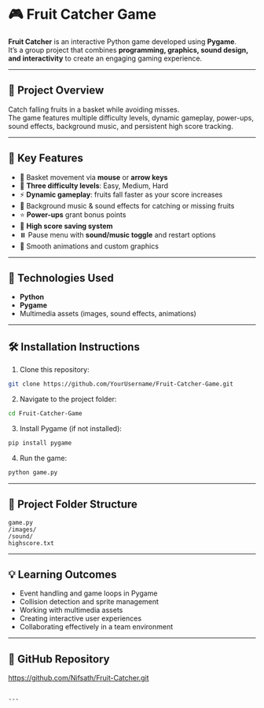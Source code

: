 # 🎮 Fruit Catcher Game

**Fruit Catcher** is an interactive Python game developed using **Pygame**.  
It’s a group project that combines **programming, graphics, sound design, and interactivity** to create an engaging gaming experience.

---

## 🚀 Project Overview
Catch falling fruits in a basket while avoiding misses.  
The game features multiple difficulty levels, dynamic gameplay, power-ups, sound effects, background music, and persistent high score tracking.

---

## 🎯 Key Features
- 🧺 Basket movement via **mouse** or **arrow keys**  
- 🍉 **Three difficulty levels**: Easy, Medium, Hard  
- ⚡ **Dynamic gameplay**: fruits fall faster as your score increases  
- 🎵 Background music & sound effects for catching or missing fruits  
- ⭐ **Power-ups** grant bonus points  
- 💾 **High score saving system**  
- ⏸️ Pause menu with **sound/music toggle** and restart options  
- 🎨 Smooth animations and custom graphics

---

## 🧩 Technologies Used
- **Python**  
- **Pygame**  
- Multimedia assets (images, sound effects, animations)

---

## 🛠️ Installation Instructions
1. Clone this repository:
```bash
git clone https://github.com/YourUsername/Fruit-Catcher-Game.git
````

2. Navigate to the project folder:

```bash
cd Fruit-Catcher-Game
```

3. Install Pygame (if not installed):

```bash
pip install pygame
```

4. Run the game:

```bash
python game.py
```

---

## 📂 Project Folder Structure

```
game.py
/images/
/sound/
highscore.txt
```

---

## 💡 Learning Outcomes

* Event handling and game loops in Pygame
* Collision detection and sprite management
* Working with multimedia assets
* Creating interactive user experiences
* Collaborating effectively in a team environment

---

## 🔗 GitHub Repository

https://github.com/Nifsath/Fruit-Catcher.git

```

---
